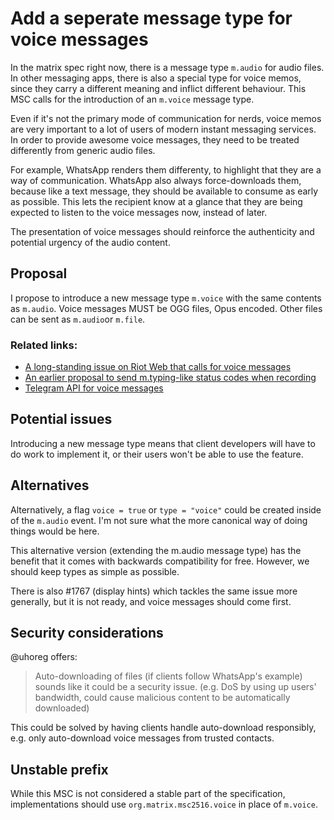 # Add a seperate message type for voice messages

In the matrix spec right now, there is a message type `m.audio` for audio files.
In other messaging apps, there is also a special type for voice memos,
since they carry a different meaning and inflict different behaviour.
This MSC calls for the introduction of an `m.voice` message type.

Even if it's not the primary mode of communication for nerds,
voice memos are very important to a lot of users of modern instant messaging services.
In order to provide awesome voice messages, they need to be treated differently from generic audio files.

For example, WhatsApp renders them differenty, to highlight that they are a way of communication.
WhatsApp also always force-downloads them, because like a text message,
they should be available to consume as early as possible.
This lets the recipient know at a glance that they are being expected
to listen to the voice messages now, instead of later.

The presentation of voice messages should reinforce the authenticity
and potential urgency of the audio content.

## Proposal

I propose to introduce a new message type `m.voice` with the same
contents as `m.audio`.
Voice messages MUST be OGG files, Opus encoded. Other files can be 
sent as `m.audio`or `m.file`.

### Related links:
- [A long-standing issue on Riot Web that calls for voice messages
](https://github.com/vector-im/riot-web/issues/1358)
- [An earlier proposal to send m.typing-like status codes when recording
](https://github.com/matrix-org/matrix-doc/pull/310)
- [Telegram API for voice messages
](https://core.telegram.org/bots/api#sendvoice)

## Potential issues

Introducing a new message type means that client developers will have to
do work to implement it, or their users won't be able to use the feature.

## Alternatives

Alternatively, a flag `voice = true` or `type = "voice"` could be created inside of the `m.audio` event.
I'm not sure what the more canonical way of doing things would be here.

This alternative version (extending the m.audio message type) has the benefit
that it comes with backwards compatibility for free. However, we should keep
types as simple as possible.

There is also #1767 (display hints) which tackles the same issue more generally,
but it is not ready, and voice messages should come first.

## Security considerations

@uhoreg offers:
> Auto-downloading of files (if clients follow WhatsApp's example) sounds
like it could be a security issue. (e.g. DoS by using up users' bandwidth,
could cause malicious content to be automatically downloaded)

This could be solved by having clients handle auto-download responsibly,
e.g. only auto-download voice messages from trusted contacts.

## Unstable prefix

While this MSC is not considered a stable part of the specification,
implementations should use `org.matrix.msc2516.voice` in place of `m.voice`.
